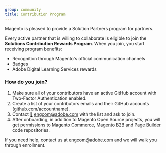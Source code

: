 ```yaml
---
group: community
title: Contribution Program
---
```


Magento is pleased to provide a Solution Partners program for partners.

Every active partner that is willing to collaborate is eligible to join the **Solutions Contribution Rewards Program**.
When you join, you start receiving program benefits:

-  Recognition through Magento's official communication channels
-  Badges
-  Adobe Digital Learning Services rewards

### How do you join?

1. Make sure all of your contributors have an active GitHub account with Two-Factor Authentication enabled.
1. Create a list of your contributors emails and their GitHub accounts (github.com/accountname).
1. Contact [:email:](mailto:engcom@adobe.com) engcom@adobe.com with the list and ask to join.
1. After onboarding, in addition to Magento Open Source projects, you will get permissions to [Magento Commerce](https://github.com/magento/partners-magento2ee), [Magento B2B](https://github.com/magento/partners-magento2b2b) and [Page Builder](https://github.com/magento/magento2-page-builder) code repositories.

If you need help, contact us at engcom@adobe.com and we will walk you through enrollment.
